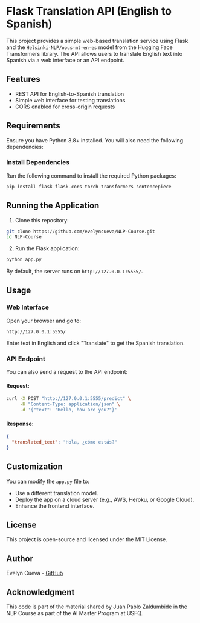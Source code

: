 # Flask Translation API (English to Spanish)

This project provides a simple web-based translation service using Flask and the `Helsinki-NLP/opus-mt-en-es` model from the Hugging Face Transformers library. The API allows users to translate English text into Spanish via a web interface or an API endpoint.

## Features
- REST API for English-to-Spanish translation
- Simple web interface for testing translations
- CORS enabled for cross-origin requests

## Requirements
Ensure you have Python 3.8+ installed. You will also need the following dependencies:

### Install Dependencies
Run the following command to install the required Python packages:

```bash
pip install flask flask-cors torch transformers sentencepiece
```

## Running the Application
1. Clone this repository:

```bash
git clone https://github.com/evelyncueva/NLP-Course.git
cd NLP-Course
```

2. Run the Flask application:

```bash
python app.py
```

By default, the server runs on `http://127.0.0.1:5555/`.

## Usage
### Web Interface
Open your browser and go to:

```
http://127.0.0.1:5555/
```

Enter text in English and click "Translate" to get the Spanish translation.

### API Endpoint
You can also send a request to the API endpoint:

#### **Request:**
```bash
curl -X POST "http://127.0.0.1:5555/predict" \
     -H "Content-Type: application/json" \
     -d '{"text": "Hello, how are you?"}'
```

#### **Response:**
```json
{
  "translated_text": "Hola, ¿cómo estás?"
}
```

## Customization
You can modify the `app.py` file to:
- Use a different translation model.
- Deploy the app on a cloud server (e.g., AWS, Heroku, or Google Cloud).
- Enhance the frontend interface.

## License
This project is open-source and licensed under the MIT License.

## Author
Evelyn Cueva - [GitHub](https://github.com/evelyncueva)

## Acknowledgment
This code is part of the material shared by Juan Pablo Zaldumbide in the NLP Course as part of the AI Master Program at USFQ.
